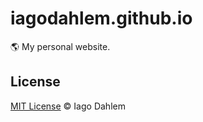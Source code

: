 # iagodahlem.github.io

:earth_americas: My personal website.

## License

[MIT License](http://iagodahlem.mit-license.org/) © Iago Dahlem
